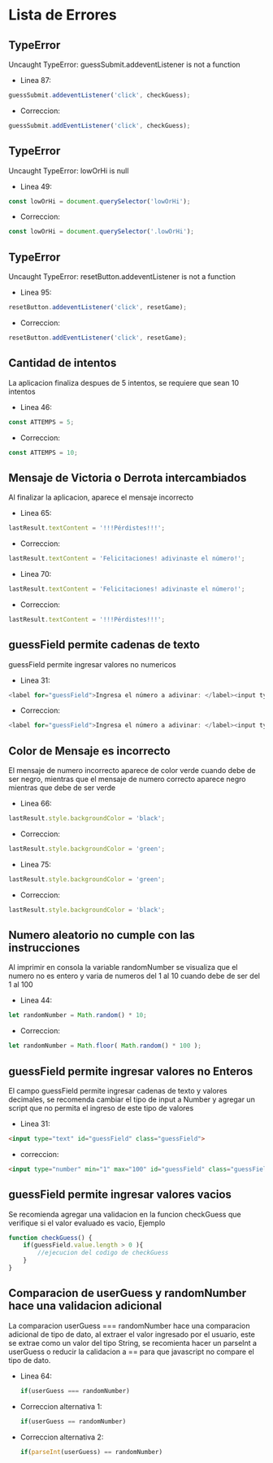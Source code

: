 # Lista de Errores
## TypeError
Uncaught TypeError: guessSubmit.addeventListener is not a function

* Linea 87:
```javascript
guessSubmit.addeventListener('click', checkGuess);
```
* Correccion:
```javascript
guessSubmit.addEventListener('click', checkGuess);
```

## TypeError
Uncaught TypeError: lowOrHi is null

* Linea 49:
```javascript
const lowOrHi = document.querySelector('lowOrHi');
```
* Correccion:
```javascript
const lowOrHi = document.querySelector('.lowOrHi');
```

## TypeError
Uncaught TypeError: resetButton.addeventListener is not a function

* Linea 95:
```javascript
resetButton.addeventListener('click', resetGame);
```
* Correccion:
```javascript
resetButton.addEventListener('click', resetGame);
```

## Cantidad de intentos
La aplicacion finaliza despues de 5 intentos, se requiere que sean 10 intentos

* Linea 46:
```javascript
const ATTEMPS = 5;
```
* Correccion:
```javascript
const ATTEMPS = 10;
```

## Mensaje de Victoria o Derrota intercambiados
Al finalizar la aplicacion, aparece el mensaje incorrecto

* Linea 65:
```javascript
lastResult.textContent = '!!!Pérdistes!!!';
```
* Correccion:
```javascript
lastResult.textContent = 'Felicitaciones! adivinaste el número!';
```

* Linea 70:
```javascript
lastResult.textContent = 'Felicitaciones! adivinaste el número!';
```
* Correccion:
```javascript
lastResult.textContent = '!!!Pérdistes!!!';
```

## guessField permite cadenas de texto
guessField permite ingresar valores no numericos

* Linea 31:
```javascript
<label for="guessField">Ingresa el número a adivinar: </label><input type="text" id="guessField" class="guessField">
```
* Correccion:
```javascript
<label for="guessField">Ingresa el número a adivinar: </label><input type="text" id="guessField" class="guessField">
```

## Color de Mensaje es incorrecto
El mensaje de numero incorrecto aparece de color verde cuando debe de ser negro, mientras que el mensaje de numero correcto aparece negro mientras que debe de ser verde

* Linea 66:
```javascript
lastResult.style.backgroundColor = 'black';
```
* Correccion:
```javascript
lastResult.style.backgroundColor = 'green';
```

* Linea 75: 
```javascript
lastResult.style.backgroundColor = 'green';
```
* Correccion:
```javascript
lastResult.style.backgroundColor = 'black';
```

## Numero aleatorio no cumple con las instrucciones
Al imprimir en consola la variable randomNumber se visualiza que el numero no es entero y varia de numeros del 1 al 10 cuando debe de ser del 1 al 100

* Linea 44:
```javascript
let randomNumber = Math.random() * 10;
```
* Correccion:
```javascript
let randomNumber = Math.floor( Math.random() * 100 );
```

## guessField permite ingresar valores no Enteros
El campo guessField permite ingresar cadenas de texto y valores decimales, se recomenda cambiar el tipo de input a Number y agregar un script que no permita el ingreso de este tipo de valores

* Linea 31: 
```html
<input type="text" id="guessField" class="guessField">
```
* correccion:
```html
<input type="number" min="1" max="100" id="guessField" class="guessField" oninput="this.value = this.value.replace(/[^0-9]/g, ''); this.value = Math.min(Math.max(this.value, 1), 100);">
```

## guessField permite ingresar valores vacios
Se recomienda agregar una validacion en la funcion checkGuess que verifique si el valor evaluado es vacio, Ejemplo

```javascript
function checkGuess() {
    if(guessField.value.length > 0 ){
        //ejecucion del codigo de checkGuess
    }
}
```

## Comparacion de userGuess y randomNumber hace una validacion adicional
La comparacion userGuess === randomNumber hace una comparacion adicional de tipo de dato, al extraer el valor ingresado por el usuario, este se extrae como un valor del tipo String, se recomienta hacer un parseInt a userGuess o reducir la calidacion a == para que javascript no compare el tipo de dato.

* Linea 64:
    ```javascript
    if(userGuess === randomNumber)
    ```
* Correccion alternativa 1:
    ```javascript
    if(userGuess == randomNumber)
    ```
* Correccion alternativa 2:
    ```javascript
    if(parseInt(userGuess) == randomNumber)
    ```